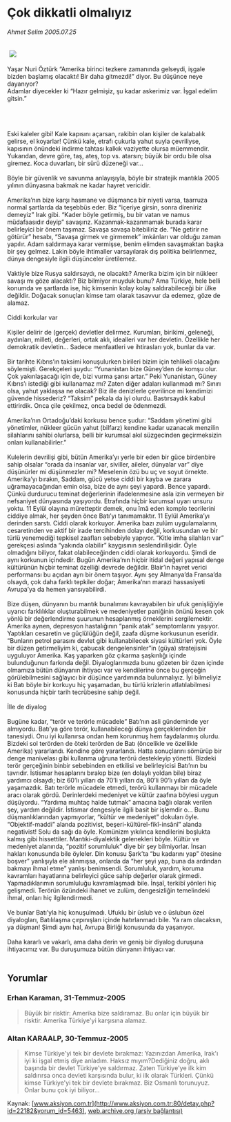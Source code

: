 # Çok dikkatli olmalıyız

*Ahmet Selim 2005.07.25*

<div bgcolor="#FFFEF6">
 <font>
  <img border="0" height="1" src="/web/20060104163620im_/http://www.aksiyon.com.tr/images/blank.gif"/>
 </font>
 <font class="content">
  <p>
   <img border="0" hspace="5" src="http://web.archive.org/web/20060104163620im_/http://www.aksiyon.com.tr/resim/blank.gif" vspace="5"/>
  </p>
 </font>
 <font class="content">
  Yaşar Nuri Öztürk “Amerika birinci tezkere zamanında gelseydi, işgale bizden başlamış olacaktı! Bir daha gitmezdi!” diyor. Bu düşünce neye dayanıyor?
  <br>
   Adamlar diyecekler ki “Hazır gelmişiz, şu kadar askerimiz var. İşgal edelim gitsin.”
   <br>
   </br>
  </br>
 </font>
 <p>
  <font class="content">
   <br/>
   Eski kaleler gibi! Kale kapısını açarsan, rakibin olan kişiler de kalabalık gelirse, el koyarlar! Çünkü kale, etrafı çukurla yahut suyla çevriliyse, kapısının önündeki indirme tahtası kalkık vaziyette olursa müemmendir. Yukarıdan, devre göre, taş, ateş, top vs. atarsın; büyük bir ordu bile olsa giremez. Koca duvarları, bir sürü düzeneği var…
   <br/>
   <br/>
   Böyle bir güvenlik ve savunma anlayışıyla, böyle bir stratejik mantıkla 2005 yılının dünyasına bakmak ne kadar hayret vericidir.
   <br/>
   <br/>
   Amerika’nın bize karşı hasmane ve düşmanca bir niyeti varsa, taarruza normal şartlarda da teşebbüs eder. Biz “içeriye girsin, sonra direniriz demeyiz” Irak gibi. “Kader böyle getirmiş, bu bir vatan ve namus müdafaasıdır deyip” savaşırız. Kazanmak-kazanmamak burada karar belirleyici bir önem taşımaz. Savaşa savaşa bitebiliriz de. “Ne getirir ne götürür” hesabı, “Savaşa girmek ve girmemek” imkânları var olduğu zaman yapılır. Adam saldırmaya karar vermişse, benim elimden savaşmaktan başka bir şey gelmez. Lakin böyle ihtimaller varsayılarak dış politika belirlenmez, dünya dengesiyle ilgili düşünceler üretilemez.
   <br/>
   <br/>
   Vaktiyle bize Rusya saldırsaydı, ne olacaktı? Amerika bizim için bir nükleer savaşı mı göze alacaktı? Biz bilmiyor muyduk bunu? Ama Türkiye, hele belli konumda ve şartlarda ise, hiç kimsenin kolay kolay saldırabileceği bir ülke değildir. Doğacak sonuçları kimse tam olarak tasavvur da edemez, göze de alamaz.
   <br/>
   <br/>
   Ciddi korkular var
   <br/>
   <br/>
   Kişiler delirir de (gerçek) devletler delirmez. Kurumları, birikimi, geleneği, aydınları, milleti, değerleri, ortak aklı, idealleri var her devletin. Özellikle her demokratik devletin… Sadece menfaatleri ve ihtirasları yok, bunlar da var.
   <br/>
   <br/>
   Bir tarihte Kıbrıs’ın taksimi konuşulurken birileri bizim için tehlikeli olacağını söylemişti. Gerekçeleri şuydu: “Yunanistan bize Güney’den de komşu olur. Çok yakınlaşacağı için de, bizi vurma şansı artar.” Peki Yunanistan, Güney Kıbrıs’ı istediği gibi kullanamaz mı? Zaten diğer adaları kullanmadı mı? Sınırı olsa, yahut yaklaşsa ne olacak? Biz ille denizlerle çevrilince mi kendimizi güvende hissederiz? “Taksim” pekala da iyi olurdu. Bastırsaydık kabul ettirirdik. Onca çile çekilmez, onca bedel de ödenmezdi.
   <br/>
   <br/>
   Amerika’nın Ortadoğu’daki korkusu bence şudur: “Saddam yönetimi gibi yönetimler, nükleer gücün yahut (bilfarz) kendine kadar uzanacak menzilin silahlarını sahibi olurlarsa, belli bir kurumsal akıl süzgecinden geçirmeksizin onları kullanabilirler.”
   <br/>
   <br/>
   Kulelerin devrilişi gibi, bütün Amerika’yı yerle bir eden bir güce birdenbire sahip olsalar “orada da insanlar var, siviller, aileler, dünyalar var” diye düşünürler mi düşünmezler mi? Meselenin özü bu uç ve soyut örnekte. Amerika’yı bırakın, Saddam, gücü yetse ciddi bir kayba ve zarara uğramayacağından emin olsa, bize de aynı şeyi yapardı. Bence yapardı. Çünkü durdurucu teminat değerlerinin ifadelenmesine asla izin vermeyen bir nefsaniyet dünyasında yaşıyordu. Etrafında hiçbir kurumsal uyarı unsuru yoktu. 11 Eylül olayına müretteptir demek, onu îmâ eden komplo teorilerini ciddiye almak, her şeyden önce Batı’yı tanımamaktır. 11 Eylül Amerika’yı derinden sarstı. Ciddi olarak korkuyor. Amerika bazı zulüm uygulamalarını, cesaretinden ve aktif bir irade tercihinden dolayı değil, korkusundan ve bir türlü yenemediği tepkisel zaafları sebebiyle yapıyor. “Kitle imha silahları var” gerekçesi aslında “yakında olabilir” kaygısının seslendirilişidir. Öyle olmadığını biliyor, fakat olabileceğinden ciddi olarak korkuyordu. Şimdi de aynı korkunun içindedir. Bugün Amerika’nın hiçbir itidal değeri yapısal denge kültürünün hiçbir teminat özelliği devrede değildir. Blair’in hayret verici performansı bu açıdan ayrı bir önem taşıyor. Aynı şey Almanya’da Fransa’da olsaydı, çok daha farklı tepkiler doğar; Amerika’nın marazi hassasiyeti Avrupa’ya da hemen yansıyabilirdi.
   <br/>
   <br/>
   Bize düşen, dünyanın bu mantık bunalımını kavrayabilen bir ufuk genişliğiyle uyarıcı farklılıklar oluşturabilmek ve medeniyetler paniğinin önünü kesen çok yönlü bir değerlendirme şuurunun hesaplanmış örneklerini sergilemektir. Amerika aynen, depresyon hastalığının “panik atak” semptomlarını yaşıyor. Yaptıkları cesaretin ve güçlülüğün değil, zaafa düşme korkusunun eseridir. “Bunların petrol parasını devlet gibi kullanabilecek siyasi kültürleri yok. Öyle bir düzen getirmeliyim ki, çabucak dengelensinler”in (güya) stratejisini uyguluyor Amerika. Kaş yaparken göz çıkarma şaşkınlığı içinde bulunduğunun farkında değil. Diyaloglarımızda bunu gözeten bir özen içinde olmamıza bütün dünyanın ihtiyacı var ve kendilerine önce bu gerçeğin görülebilmesini sağlayıcı bir düşünce yardımında bulunmalıyız. İyi bilmeliyiz ki Batı böyle bir korkuyu hiç yaşamadan, bu türlü krizlerin atlatılabilmesi konusunda hiçbir tarih tecrübesine sahip değil.
   <br/>
   <br/>
   İlle de diyalog
   <br/>
   <br/>
   Bugüne kadar, “terör ve terörle mücadele” Batı’nın asli gündeminde yer almıyordu. Batı’ya göre terör, kullanabileceği dünya gerçeklerinden bir tanesiydi. Onu iyi kullanırsa ondan hem korunmuş hem faydalanmış olurdu. Bizdeki sol terörden de öteki terörden de Batı (öncelikle ve özellikle Amerika) yararlandı. Kendine göre yararlandı. Hatta sonuçlarını sömürüp bir denge manivelası gibi kullanma uğruna terörü destekleyip yönetti. Bizdeki terör gerçeğinin binbir sebebinden en etkilisi ve belirleyicisi Batı’nın bu tavrıdır. İstismar hesaplarını bırakıp bize (en dolaylı yoldan bile) biraz yardımcı olsaydı; biz 60’lı yılları da 70’li yılları da, 80’li 90’lı yılları da öyle yaşamazdık. Batı terörle mücadele etmedi, terörü kullanmayı bir mücadele aracı olarak gördü. Derinlerdeki medeniyet ve kültür zaafına böylesi uygun düşüyordu. “Yardıma muhtaç halde tutmak” amacına bağlı olarak verilen şey, yardım değildir. İstismar dengesiyle ilgili basit bir işlemdir o… Bunu düşmanlıklarından yapmıyorlar, “kültür ve medeniyet” dokuları öyle. “Objektif-maddi” alanda pozitivist, beşeri-kültürel-fikî-insânî” alanda negativist! Solu da sağı da öyle. Komünizm yıkılınca kendilerini boşlukta kalmış gibi hissettiler. Mantıki-diyalektik gelenekleri böyle. Kültür ve medeniyet alanında, “pozitif sorumluluk” diye bir şey bilmiyorlar. İnsan hakları konusunda bile öyleler. Din konusu Şark’ta “bu kadarını yap” ötesine boşver” yanlışıyla ele alınmışsa, onlarda da “her şeyi yap, buna da ardından bakmayı ihmal etme” yanlışı benimsendi. Sorumluluk, yardım, koruma kavramları hayatlarına belirleyici güce sahip değerler olarak girmedi. Yapmadıklarımın sorumluluğu kavramlaşmadı bile. İnşaî, terkibî yönleri hiç gelişmedi. Terörün özündeki ihanet ve zulüm, dengesizliğin temelindeki ihmal, onları hiç ilgilendirmedi.
   <br/>
   <br/>
   Ve bunlar Batı’yla hiç konuşulmadı. Ufuklu bir üslub ve o üslubun özel diyalogları, Batılılaşma çırpınışları içinde hatırlanmadı bile. Ya ram olacaksın, ya düşman! Şimdi aynı hal, Avrupa Birliği konusunda da yaşanıyor.
   <br/>
   <br/>
   Daha kararlı ve vakarlı, ama daha derin ve geniş bir diyalog duruşuna ihtiyacımız var. Bu duruşumuza bütün dünyanın ihtiyacı var.
   <br/>
  </font>
  <br/>
  <!---- YAZI SONU ----------->
 </p>
</div>


## Yorumlar

### Erhan Karaman, 31-Temmuz-2005
> Büyük bir risktir: 
> Amerika bize saldıramaz. Bu onlar için büyük bir risktir. Amerika Türkiye'yi karşısına alamaz.

### Altan KARAALP, 30-Temmuz-2005
> Kimse Türkiye'yi tek bir devlete bırakmaz: 
> Yazınızdan Amerika, Irak'ı iyi ki işgal etmiş diye anladım. Haksız mıyım?Dediğiniz doğru, aklı başında bir devlet Türkiye'ye saldırmaz. Zaten Türkiye'ye ilk kim saldırırsa onca devleti karşısında bulur, ki ilk olarak Türkleri. Çünkü kimse Türkiye'yi tek bir devlete bırakmaz. Biz Osmanlı torunuyuz. Onlar bunu çok iyi biliyor...

Kaynak: [www.aksiyon.com.tr](http://www.aksiyon.com.tr:80/detay.php?id=22182&yorum_id=5463), [web.archive.org (arşiv bağlantısı)](http://web.archive.org/web/20060104163620/http://www.aksiyon.com.tr:80/detay.php?id=22182&yorum_id=5463)
